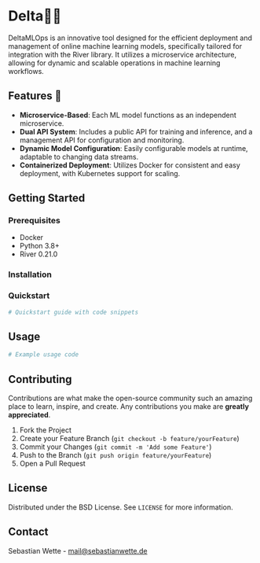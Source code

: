 
# Delta🌊🔀

DeltaMLOps is an innovative tool designed for the efficient deployment and management of online machine learning models, specifically tailored for integration with the River library. It utilizes a microservice architecture, allowing for dynamic and scalable operations in machine learning workflows.

## Features 🚀

- **Microservice-Based**: Each ML model functions as an independent microservice.
- **Dual API System**: Includes a public API for training and inference, and a management API for configuration and monitoring.
- **Dynamic Model Configuration**: Easily configurable models at runtime, adaptable to changing data streams.
- **Containerized Deployment**: Utilizes Docker for consistent and easy deployment, with Kubernetes support for scaling.

## Getting Started 

### Prerequisites

- Docker
- Python 3.8+
- River 0.21.0

### Installation

### Quickstart

```python
# Quickstart guide with code snippets
```

## Usage

```python
# Example usage code
```

## Contributing

Contributions are what make the open-source community such an amazing place to learn, inspire, and create. Any contributions you make are **greatly appreciated**.

1. Fork the Project
2. Create your Feature Branch (`git checkout -b feature/yourFeature`)
3. Commit your Changes (`git commit -m 'Add some Feature'`)
4. Push to the Branch (`git push origin feature/yourFeature`)
5. Open a Pull Request

## License

Distributed under the BSD License. See `LICENSE` for more information.

## Contact

Sebastian Wette - mail@sebastianwette.de
